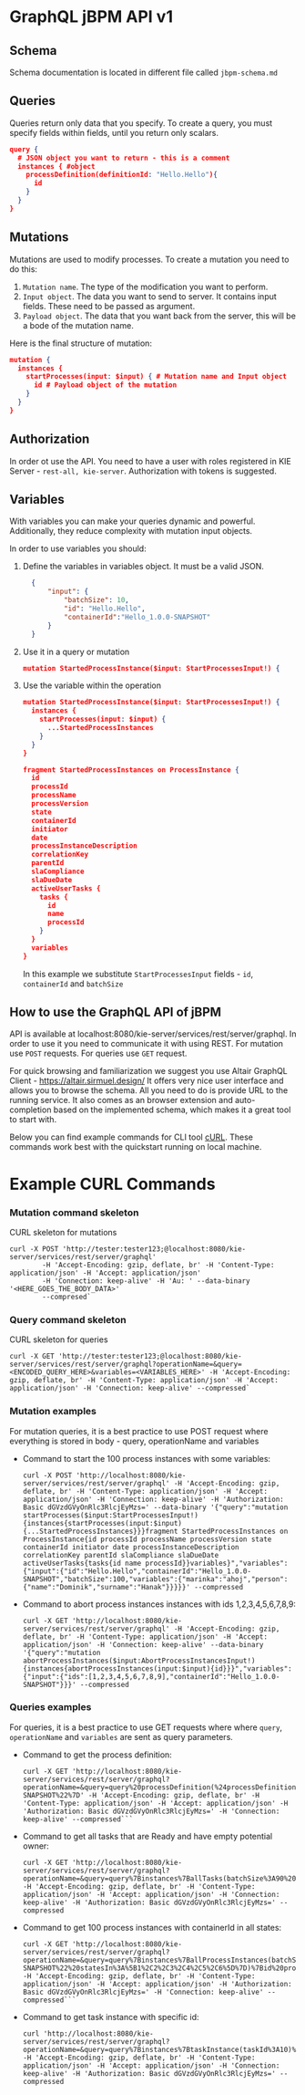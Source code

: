 # GraphQL jBPM API v1

## Schema

Schema documentation is located in different file called `jbpm-schema.md`

## Queries
Queries return only data that you specify. 
To create a query, you must specify fields within fields, until you return only scalars.
```JSON
query {
  # JSON object you want to return - this is a comment
  instances { #object
    processDefinition(definitionId: "Hello.Hello"){
      id
    }
  }
}
```

## Mutations
Mutations are used to modify processes.
To create a mutation you need to do this:
1. `Mutation name`. The type of the modification you want to perform.
2. `Input object`. The data you want to send to server. It contains input fields. These need to be passed as argument.
3. `Payload object`. The data that you want back from the server, this will be a bode of the mutation name.

Here is the final structure of mutation:
```JSON
mutation {
  instances {
    startProcesses(input: $input) { # Mutation name and Input object
      id # Payload object of the mutation
    }
  }
}
```

## Authorization

In order ot use the API. You need to have a user with roles registered in KIE Server - `rest-all, kie-server`.
Authorization with tokens is suggested.

## Variables

With variables you can make your queries dynamic and powerful.
Additionally, they reduce complexity with mutation input objects.

In order to use variables you should:
1. Define the variables in variables object. It must be a valid JSON.
    ```JSON
      {
          "input": {
              "batchSize": 10,
              "id": "Hello.Hello",
              "containerId":"Hello_1.0.0-SNAPSHOT"
          }
      }
    ```
1. Use it in a query or mutation
    ```JSON
    mutation StartedProcessInstance($input: StartProcessesInput!) {
    ```
3. Use the variable within the operation
    ```JSON
    mutation StartedProcessInstance($input: StartProcessesInput!) {
      instances {
        startProcesses(input: $input) {
          ...StartedProcessInstances
        }
      }
    }
    
    fragment StartedProcessInstances on ProcessInstance {
      id
      processId
      processName
      processVersion
      state
      containerId
      initiator
      date
      processInstanceDescription
      correlationKey
      parentId
      slaCompliance
      slaDueDate
      activeUserTasks {
        tasks {
          id
          name
          processId
        }
      }
      variables
    }
    
    ```
    In this example we substitute `StartProcessesInput` fields - `id`, `containerId` and `batchSize`


## How to use the GraphQL API of jBPM

API is available at localhost:8080/kie-server/services/rest/server/graphql. In order to use it you need
to communicate it with using REST.
For mutation use `POST` requests.
For queries use `GET` request.

For quick browsing and familiarization we suggest you use Altair GraphQL Client - https://altair.sirmuel.design/
It offers very nice user interface and allows you to browse the schema. All you need to do is provide
URL to the running service. It also comes as an browser extension and auto-completion based on the implemented schema,
 which makes it a great tool to start with.
 
Below you can find example commands for CLI tool [cURL](curl.haxx.se).
These commands work best with the quickstart running on local machine.
 
# Example CURL Commands

### Mutation command skeleton
CURL skeleton for mutations
```
curl -X POST 'http://tester:tester123;@localhost:8080/kie-server/services/rest/server/graphql' 
        -H 'Accept-Encoding: gzip, deflate, br' -H 'Content-Type: application/json' -H 'Accept: application/json' 
        -H 'Connection: keep-alive' -H 'Au: ' --data-binary '<HERE_GOES_THE_BODY_DATA>' 
        --compresed`
```

### Query command skeleton
CURL skeleton for queries
```
curl -X GET 'http://tester:tester123;@localhost:8080/kie-server/services/rest/server/graphql?operationName=&query=<ENCODED_QUERY_HERE>&variables=<VARIABLES_HERE>' -H 'Accept-Encoding: gzip, deflate, br' -H 'Content-Type: application/json' -H 'Accept: application/json' -H 'Connection: keep-alive' --compressed`
```

### Mutation examples

For mutation queries, it is a best practice to use POST request where everything is stored in body - query, operationName and variables

* Command to start the 100 process instances with some variables:
    ```
    curl -X POST 'http://localhost:8080/kie-server/services/rest/server/graphql' -H 'Accept-Encoding: gzip, deflate, br' -H 'Content-Type: application/json' -H 'Accept: application/json' -H 'Connection: keep-alive' -H 'Authorization: Basic dGVzdGVyOnRlc3RlcjEyMzs=' --data-binary '{"query":"mutation startProcesses($input:StartProcessesInput!){instances{startProcesses(input:$input){...StartedProcessInstances}}}fragment StartedProcessInstances on ProcessInstance{id processId processName processVersion state containerId initiator date processInstanceDescription correlationKey parentId slaCompliance slaDueDate activeUserTasks{tasks{id name processId}}variables}","variables":{"input":{"id":"Hello.Hello","containerId":"Hello_1.0.0-SNAPSHOT","batchSize":100,"variables":{"marinka":"ahoj","person":{"name":"Dominik","surname":"Hanak"}}}}}' --compressed
    ```

* Command to abort process instances instances with ids 1,2,3,4,5,6,7,8,9:
    ```
    curl -X GET 'http://localhost:8080/kie-server/services/rest/server/graphql' -H 'Accept-Encoding: gzip, deflate, br' -H 'Content-Type: application/json' -H 'Accept: application/json' -H 'Connection: keep-alive' --data-binary '{"query":"mutation abortProcessInstances($input:AbortProcessInstancesInput!){instances{abortProcessInstances(input:$input){id}}}","variables":{"input":{"ids":[1,2,3,4,5,6,7,8,9],"containerId":"Hello_1.0.0-SNAPSHOT"}}}' --compressed
    ```

### Queries examples

For queries, it is a best practice to use GET requests where where `query`, `operationName` and `variables` are sent as query parameters.

* Command to get the process definition:
    ```
    curl -X GET 'http://localhost:8080/kie-server/services/rest/server/graphql?operationName=&query=query%20processDefinition(%24processDefinitionId%3AString!%2C%24containerId%3AString!)%7Bdefinitions%7BprocessDefinition(processDefinitionId%3A%24processDefinitionId%20containerId%3A%24containerId)%7B...DefinitionFragment%7D%7D%7Dfragment%20DefinitionFragment%20on%20ProcessDefinition%7Bid%20name%20version%20packageName%20containerId%20associatedEntities%20serviceTasks%20processVariables%20reusableSubProcesses%20nodes%7Bid%7Dtimers%7Bid%7Ddynamic%7D&variables=%7B%22processDefinitionId%22%3A%22Hello.Hello%22%2C%22containerId%22%3A%22Hello_1.0.0-SNAPSHOT%22%7D' -H 'Accept-Encoding: gzip, deflate, br' -H 'Content-Type: application/json' -H 'Accept: application/json' -H 'Authorization: Basic dGVzdGVyOnRlc3RlcjEyMzs=' -H 'Connection: keep-alive' --compressed```
    ```

* Command to get all tasks that are Ready and have empty potential owner:
    ```
    curl -X GET 'http://localhost:8080/kie-server/services/rest/server/graphql?operationName=&query=query%7Binstances%7BallTasks(batchSize%3A90%20filter%3A%7BstatesIn%3A%5B%22Ready%22%5D%2CpotentialOwnerId%3A%22%22%7D)%7Bid%20actualOwner%20createdBy%7D%7D%7D&variables=%7B%7D' -H 'Accept-Encoding: gzip, deflate, br' -H 'Content-Type: application/json' -H 'Accept: application/json' -H 'Connection: keep-alive' -H 'Authorization: Basic dGVzdGVyOnRlc3RlcjEyMzs=' --compressed
    ```

* Command to get 100 process instances with containerId in all states:
    ```
    curl -X GET 'http://localhost:8080/kie-server/services/rest/server/graphql?operationName=&query=query%7Binstances%7BallProcessInstances(batchSize%3A100%20filter%3A%7BcontainerId%3A%22Hello_1.0.0-SNAPSHOT%22%20statesIn%3A%5B1%2C2%2C3%2C4%2C5%2C6%5D%7D)%7Bid%20processId%20processName%20processVersion%20state%20containerId%20initiator%20date%20processInstanceDescription%20correlationKey%20parentId%20slaCompliance%20slaDueDate%20activeUserTasks%7Btasks%7Bid%7D%7Dvariables%7D%7D%7D&variables=%7B%7D' -H 'Accept-Encoding: gzip, deflate, br' -H 'Content-Type: application/json' -H 'Accept: application/json' -H 'Authorization: Basic dGVzdGVyOnRlc3RlcjEyMzs=' -H 'Connection: keep-alive' --compressed```
    ```
* Command to get task instance with specific id:
    ```
    curl 'http://localhost:8080/kie-server/services/rest/server/graphql?operationName=&query=query%7Binstances%7BtaskInstance(taskId%3A10)%7Bid%20name%20subject%20description%20status%20priority%20skipable%20actualOwner%20createdBy%20createdOn%20activationTime%20expirationDate%20workItemId%20processInstanceId%20parentId%20processId%20containerId%20potentialOwners%20excludedOwners%20businessAdmins%20inputData%20outputData%7D%7D%7D&variables=%7B%7D' -H 'Accept-Encoding: gzip, deflate, br' -H 'Content-Type: application/json' -H 'Accept: application/json' -H 'Connection: keep-alive' -H 'Authorization: Basic dGVzdGVyOnRlc3RlcjEyMzs=' --compressed
    ```